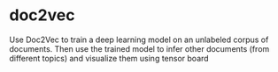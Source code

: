 # doc2vec
Use Doc2Vec to train a deep learning model on an unlabeled corpus of documents.
Then use the trained model to infer other documents (from different topics) and visualize them using tensor board
